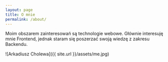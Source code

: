 ```yaml
---
layout: page
title: O mnie
permalink: /about/
---
```


Moim obszarem zainteresowań są technologie webowe. Głównie interesuję mnie Frontend, jednak staram się poszerzać swoją wiedzę z zakresu Backendu. 


![Arkadiusz Cholewa]({{ site.url }}/assets/me.jpg)

